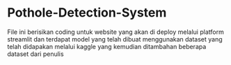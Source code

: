 # Pothole-Detection-System

File ini berisikan coding untuk website yang akan di deploy melalui platform streamlit dan terdapat model 
yang telah dibuat menggunakan dataset yang telah didapakan melalui kaggle yang kemudian ditambahan beberapa dataset dari penulis
